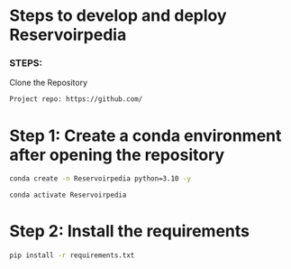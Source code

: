 # Steps to develop and deploy Reservoirpedia
### STEPS:
Clone the Repository

```bash
Project repo: https://github.com/
```
# Step 1: Create a conda environment after opening the repository
```bash
conda create -n Reservoirpedia python=3.10 -y
```
```bash
conda activate Reservoirpedia
```
# Step 2: Install the requirements
```bash
pip install -r requirements.txt
```